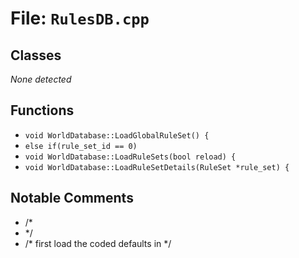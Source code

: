 # File: `RulesDB.cpp`

## Classes

_None detected_

## Functions

- `void WorldDatabase::LoadGlobalRuleSet() {`
- `else if(rule_set_id == 0)`
- `void WorldDatabase::LoadRuleSets(bool reload) {`
- `void WorldDatabase::LoadRuleSetDetails(RuleSet *rule_set) {`

## Notable Comments

- /*
- */
- /* first load the coded defaults in */

